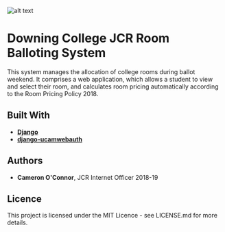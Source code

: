 ![alt text](https://www.jcr.dow.cam.ac.uk/themes/downingjcr/assets/images/logo_purple.png "Downing College JCR")

# Downing College JCR Room Balloting System

This system manages the allocation of college rooms during ballot weekend. It comprises a web application, which allows a student to view and select their room, and calculates room pricing automatically according to the Room Pricing Policy 2018.

## Built With

- [**Django**](https://www.djangoproject.com/)
- [**django-ucamwebauth**](https://pypi.org/project/django-ucamwebauth/)

## Authors

- **Cameron O'Connor**, JCR Internet Officer 2018-19

## Licence

This project is licensed under the MIT Licence - see LICENSE.md for more details.
